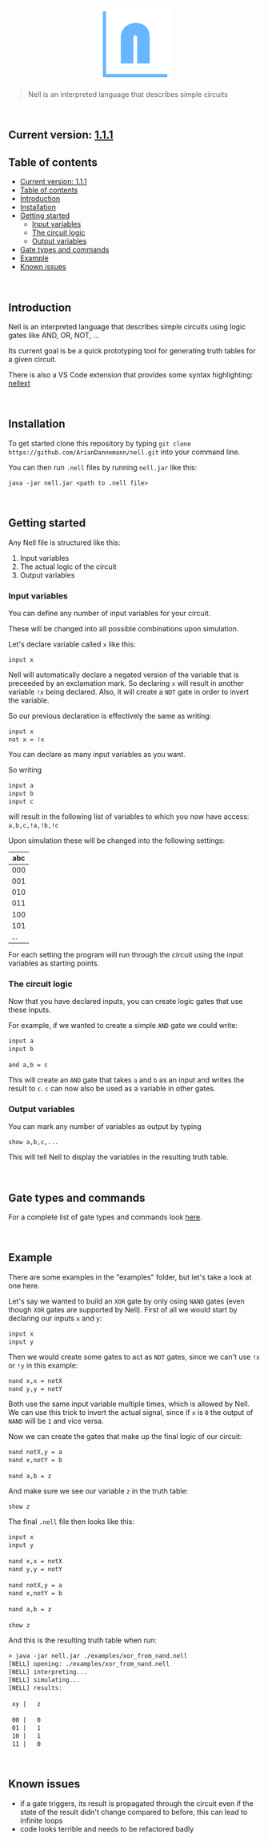 <p align="center">
    <img src="images/logo.png" alt="logo" title="logo" width="150" height="150" />
</p>

> Nell is an interpreted language that describes simple circuits

<br>

## Current version: [1.1.1](docs/changelog.md)

## Table of contents

- [Current version: 1.1.1](#current-version-111)
- [Table of contents](#table-of-contents)
- [Introduction](#introduction)
- [Installation](#installation)
- [Getting started](#getting-started)
  - [Input variables](#input-variables)
  - [The circuit logic](#the-circuit-logic)
  - [Output variables](#output-variables)
- [Gate types and commands](#gate-types-and-commands)
- [Example](#example)
- [Known issues](#known-issues)

<br>

## Introduction

Nell is an interpreted language that describes simple circuits using logic gates like AND, OR, NOT, ...

Its current goal is be a quick prototyping tool for generating truth tables for a given circuit.

There is also a VS Code extension that provides some syntax highlighting: [nellext](https://marketplace.visualstudio.com/items?itemName=ArianDannemann.nellext)

<br>

## Installation

To get started clone this repository by typing `git clone https://github.com/ArianDannemann/nell.git` into your command line.

You can then run `.nell` files by running `nell.jar` like this:

```
java -jar nell.jar <path to .nell file>
```

<br>

## Getting started

Any Nell file is structured like this:

1. Input variables
2. The actual logic of the circuit
3. Output variables

### Input variables

You can define any number of input variables for your circuit.

These will be changed into all possible combinations upon simulation.

Let's declare variable called `x` like this:

```
input x
```

Nell will automatically declare a negated version of the variable that is preceeded by an exclamation mark.
So declaring `x` will result in another variable `!x` being declared.
Also, it will create a `NOT` gate in order to invert the variable.

So our previous declaration is effectively the same as writing:

```
input x
not x = !x
```

You can declare as many input variables as you want.

So writing

```
input a
input b
input c
```

will result in the following list of variables to which you now have access: `a,b,c,!a,!b,!c`

Upon simulation these will be changed into the following settings:

|abc|
|---|
|000|
|001|
|010|
|011|
|100|
|101|
|...|

For each setting the program will run through the circuit using the input variables as starting points.

### The circuit logic

Now that you have declared inputs, you can create logic gates that use these inputs.

For example, if we wanted to create a simple `AND` gate we could write:

```
input a
input b

and a,b = c
```

This will create an `AND` gate that takes `a` and `b` as an input and writes the result to `c`.
`c` can now also be used as a variable in other gates.

### Output variables

You can mark any number of variables as output by typing

```
show a,b,c,...
```

This will tell Nell to display the variables in the resulting truth table.

<br>

## Gate types and commands

For a complete list of gate types and commands look [here](docs/gates.md).

<br>

## Example

There are some examples in the "examples" folder, but let's take a look at one here.

Let's say we wanted to build an `XOR` gate by only osing `NAND` gates (even though `XOR` gates are supported by Nell).
First of all we would start by declaring our inputs `x` and `y`:

```
input x
input y
```

Then we would create some gates to act as `NOT` gates, since we can't use `!x` or `!y` in this example:

```
nand x,x = notX
nand y,y = notY
```

Both use the same input variable multiple times, which is allowed by Nell.
We can use this trick to invert the actual signal, since if `x` is `0` the output of `NAND` will be `1` and vice versa.

Now we can create the gates that make up the final logic of our circuit:

```
nand notX,y = a
nand x,notY = b

nand a,b = z
```

And make sure we see our variable `z` in the truth table:

```
show z
```

The final `.nell` file then looks like this:

```
input x
input y

nand x,x = notX
nand y,y = notY

nand notX,y = a
nand x,notY = b

nand a,b = z

show z
```

And this is the resulting truth table when run:

```
> java -jar nell.jar ./examples/xor_from_nand.nell
[NELL] opening: ./examples/xor_from_nand.nell
[NELL] interpreting...
[NELL] simulating...
[NELL] results:

 xy |   z

 00 |   0
 01 |   1
 10 |   1
 11 |   0
```

<br>

## Known issues

- if a gate triggers, its result is propagated through the circuit even if the state of the result didn't change compared to before, this can lead to infinite loops
- code looks terrible and needs to be refactored badly
